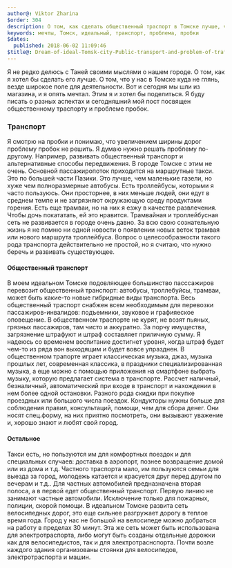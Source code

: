 ```yaml
---
author@: Viktor Zharina
$order: 304
description: О том, как сделать общественный траспорт в Томске лучше, чем он есть сейчас
keywords: мечты, Томск, идеальный, транспорт, проблема, пробки
$dates:
  published: 2018-06-02 11:09:46
$title@: Dream-of-ideal-Tomsk-city-Public-transport-and-problem-of-traffic-jam
---
```

Я не редко делюсь с Таней своими мыслями о нашем городе. О том, как я хотел бы сделать его лучше. О том, что 
у нас в Томске куда не глянь, везде широкое поле для деятельности. Вот и сегодня мы шли из магазина, и я опять
мечтал. Этим я и хотел бы поделиться. Я буду писать о разных аспектах и сегодняшний мой пост посвящен 
общественному траспорту и проблеме пробок.

### Транспорт
Я смотрю на пробки и понимаю, что увеличением ширины дорог проблему пробок не решить. Я думаю нужно решать 
проблему по-другому. Например, развивать общественный транспорт и альтернативные способы передвижения. В 
городе Томске с этим не очень. 
Основной пассажиропоток приходится на маршрутные такси. Это по большей части Пазики. Это лучше, чем 
маленькие газели, но хуже чем полноразмерные автобусы. Есть троллейбусы, которыми я часто пользуюсь. Они 
просторнее, в них меньше людей, они едут в среднем темпе и не загрязняют окружающую среду продуктами 
горения. Есть еще трамваи, но на них я езжу в качестве развлечения. Чтобы дочь покататать, ей это
нравится. Трамвайная и троллейбусная сеть не развивается в городе очень давно. За всю свою сознательную 
жизнь я не помню ни одной новости о появлении новых веток трамвая или нового маршрута троллейбуса. Вопрос о 
целесообразности такого рода транспорта действительно не простой, но я считаю, что нужно беречь и развивать 
существующее.

#### Общественный транспорт
В моем идеальном Томске подовляющее большинство пасссажиров перевозит общественный транспорт: автобусы, 
троллебуйсы, трамваи, может быть какие-то новые гибридные виды транспорта. Весь общественный траспорт снабжен всем необходимым для перевозки пассажиров-инвалидов: подъемники, звуковое 
и графияеское оповещение. В общественном траспорте не курят, не возят пьяных, грязных пассажиров, там чисто и 
аккуратно. За порчу имущества, загрязнение штрафуют и штраф составляет приличную сумму. Я надеюсь со 
временем воспитание достигнет уровня, когда штраф будет чем-то из ряда вон выходящим и будет вовсе упразднен.
В общественном трапорте играет классическая музыка, джаз, музыка прошлых лет, современная классика, в 
праздники специализированная музыка, а еще можно с помощью приложения на смартфоне выбрать музыку, которую 
предлагает система в транспорте. Рассчет наличный, безналичный, автоматический при входе в транспорт и нахождении в нем более одной 
остановки. Разного рода скидки при покупке проездных или большого числа поездок. Кондукторы 
нужны больше для соблюдения правил, консультаций, помощи, чем для сбора денег. Они носят спец.форму, на них 
приятно посмотреть, они вызывают уважение и, хорошо знают и любят свой город.

#### Остальное
Такси есть, но пользуются им для комфортных поездок и для специальных случаев: доставка в аэропорт, познее возвращение домой или из дома и т.д. 
Частного траспорта мало, им пользуются семьи для выезда за город, молодежь катается и красуется друг перед 
другом по вечерам и т.д.. Для частных автомобилей предназначена вторая полоса, а в первой едет 
общественный транспорт. Первую линию не занимают частные автомобили. Исключение только для пожарных, 
полиции, скорой помощи.
В идеальном Томске развита сеть велосипедных дорог, это еще сильнее разгружает дорогу в теплое время года. 
Город у нас не большой на велосипеде можно добраться на работу в пределах 30 минут. Эта же сеть может быть 
использована для электротраспорта, либо могут быть созданы отдельные дорожки как для велосипедистов, так и 
для электротраснспорта. Почти возле каждого здания организованы стоянки для велосипедов, электротраспорта и машин.
